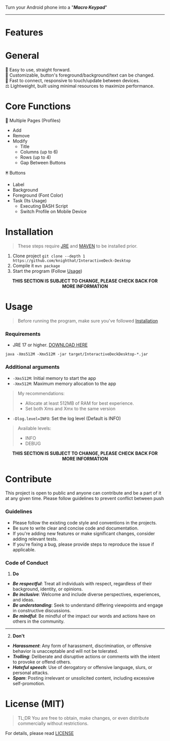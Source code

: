 Turn your Android phone into a "**_Macro Keypad_**"

---

# Features

# General

🎯 Easy to use, straight forward.<br>
🔲 Customizable, button's foreground/background/text can be changed.<br>
🚀 Fast to connect, responsive to touch/update between devices.<br>
⚖️ Lightweight, built using minimal resources to maximize performance.

# Core Functions

📑 Multiple Pages (Profiles)

- Add
- Remove
- Modify
    - Title
    - Columns (up to 6)
    - Rows (up to 4)
    - Gap Between Buttons

🖲️ Buttons

- Label
- Background
- Foreground (Font Color)
- Task (Its Usage)
    - Executing BASH Script
    - Switch Profile on Mobile Device

# Installation

> These steps require [JRE](https://jdk.java.net/20/) and [MAVEN](https://maven.apache.org/download.cgi) to be installed
> prior.

1. Clone project `git clone --depth 1 https://github.com/knighthat/InteractiveDeck-Desktop`
2. Compile it `mvn package`
3. Start the program (Follow [Usage](#usage))

<p align="center"><b>THIS SECTION IS SUBJECT TO CHANGE, PLEASE CHECK BACK FOR MORE INFORMATION</b></p>

# Usage

> Before running the program, make sure you've followed [Installation](#installation)

### Requirements

- JRE 17 or higher. [DOWNLOAD HERE](https://jdk.java.net/)

`java -Xms512M -Xmx512M -jar target/InteractiveDeckDesktop-*.jar`

### Additional arguments

- `-Xms512M`: Initial memory to start the app
- `-Xmx512M`: Maximum memory allocation to the app

> My recommendations:
> - Allocate at least 512MB of RAM for best experience.
> - Set both Xms and Xmx to the same version

- `-Dlog.level=INFO`: Set the log level (Default is INFO)

> Available levels:
> - INFO
> - DEBUG

<p align="center"><b>THIS SECTION IS SUBJECT TO CHANGE, PLEASE CHECK BACK FOR MORE INFORMATION</b></p>

# Contribute

This project is open to public and anyone can contribute and be a part of it at any given time.
Please follow guidelines to prevent conflict between push

### Guidelines

* Please follow the existing code style and conventions in the projects.
* Be sure to write clear and concise code and documentation.
* If you're adding new features or make significant changes, consider adding relevant tests.
* If you're fixing a bug, please provide steps to reproduce the issue if applicable.

### Code of Conduct

1. **Do**

* **_Be respectful_**: Treat all individuals with respect, regardless of their background, identity, or opinions.
* **_Be inclusive_**: Welcome and include diverse perspectives, experiences, and ideas.
* **_Be understanding_**: Seek to understand differing viewpoints and engage in constructive discussions.
* **_Be mindful_**: Be mindful of the impact our words and actions have on others in the community.

---

2. **Don't**

* **_Harassment_**: Any form of harassment, discrimination, or offensive behavior is unacceptable and will not be
  tolerated.
* **_Trolling_**: Deliberate and disruptive actions or comments with the intent to provoke or offend others.
* **_Hateful speech_**: Use of derogatory or offensive language, slurs, or personal attacks.
* **_Spam_**: Posting irrelevant or unsolicited content, including excessive self-promotion.

# License (MIT)

> TL;DR You are free to obtain, make changes, or even distribute commercially without restrictions.

For details, please read [LICENSE](LICENSE.md)
